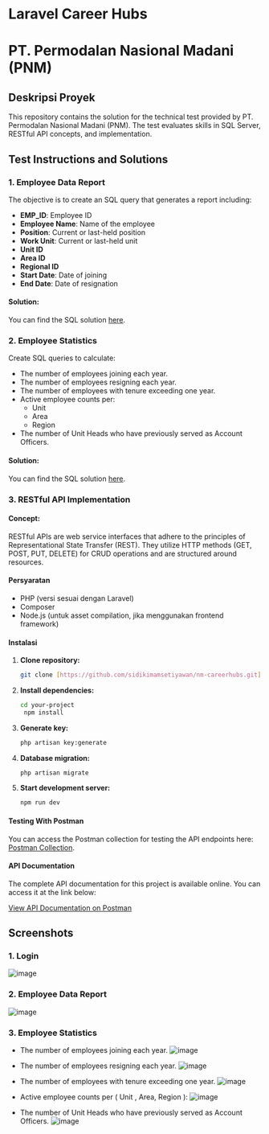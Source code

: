 # Laravel Career Hubs
# PT. Permodalan Nasional Madani (PNM)

## Deskripsi Proyek

This repository contains the solution for the technical test provided by PT. Permodalan Nasional Madani (PNM). The test evaluates skills in SQL Server, RESTful API concepts, and implementation.

## Test Instructions and Solutions

### 1. Employee Data Report
The objective is to create an SQL query that generates a report including:
- **EMP_ID**: Employee ID
- **Employee Name**: Name of the employee
- **Position**: Current or last-held position
- **Work Unit**: Current or last-held unit
- **Unit ID**
- **Area ID**
- **Regional ID**
- **Start Date**: Date of joining
- **End Date**: Date of resignation
  
#### Solution:
You can find the SQL solution [here](https://onecompiler.com/sqlserver/433nz3nch).

### 2. Employee Statistics
Create SQL queries to calculate:
- The number of employees joining each year.
- The number of employees resigning each year.
- The number of employees with tenure exceeding one year.
- Active employee counts per:
  - Unit
  - Area
  - Region
- The number of Unit Heads who have previously served as Account Officers.

#### Solution:
You can find the SQL solution [here](https://onecompiler.com/sqlserver/433nz3nch).

### 3. RESTful API Implementation
#### Concept:
RESTful APIs are web service interfaces that adhere to the principles of Representational State Transfer (REST). They utilize HTTP methods (GET, POST, PUT, DELETE) for CRUD operations and are structured around resources.

#### Persyaratan
* PHP (versi sesuai dengan Laravel)
* Composer
* Node.js (untuk asset compilation, jika menggunakan frontend framework)

#### Instalasi
1. **Clone repository:**
   ```bash
   git clone [https://github.com/sidikimamsetiyawan/nm-careerhubs.git](https://github.com/sidikimamsetiyawan/nm-careerhubs.git)
   ```
2. **Install dependencies:**
   ```bash
   cd your-project
    npm install
   ```
4. **Generate key:**
   ```bash
   php artisan key:generate
   ```
6. **Database migration:**
   ```bash
   php artisan migrate
   ```
8. **Start development server:**
   ```bash
   npm run dev
   ```
#### Testing With Postman
You can access the Postman collection for testing the API endpoints here: [Postman Collection](https://orange-trinity-586014.postman.co/workspace/Laravel-11~da50da20-5de2-4989-8fd3-86387fc66dc0/collection/9072736-bc868ec8-0210-4e73-aeed-fef5fdac8c0f?action=share&creator=9072736).


#### API Documentation
The complete API documentation for this project is available online. You can access it at the link below:

[View API Documentation on Postman](https://documenter.getpostman.com/view/9072736/2sAYJ4hzkZ)

## Screenshots
### 1. Login
![image](https://github.com/user-attachments/assets/a500568e-21f5-4d8c-a3b2-cf0797b534f1)

### 2. Employee Data Report
![image](https://github.com/user-attachments/assets/9661596d-e6eb-402e-93f7-335480ded185)

### 3. Employee Statistics
- The number of employees joining each year.
  ![image](https://github.com/user-attachments/assets/0409f8fd-0cc6-49f7-931c-49f8cd076d15)

- The number of employees resigning each year.
  ![image](https://github.com/user-attachments/assets/ce849d8e-fa7b-43a9-a62b-135c5a74f675)

- The number of employees with tenure exceeding one year.
  ![image](https://github.com/user-attachments/assets/39076233-282d-490e-8b28-9fa1d8e195d4)

- Active employee counts per ( Unit , Area, Region ):
  ![image](https://github.com/user-attachments/assets/dfae951e-467d-4d3a-948e-1e7cecb43bf7)

- The number of Unit Heads who have previously served as Account Officers.
![image](https://github.com/user-attachments/assets/af4699e1-a8fc-4fe3-bf9f-33eef3718c1d)


